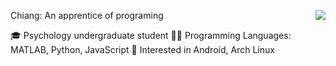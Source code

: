 Chiang: An apprentice of programing
<img align="right" src="https://github-readme-stats-one-bice.vercel.app/api?username=SherlockChiang&show_icons=true&include_all_commits=true&count_private=true&role=OWNER,ORGANIZATION_MEMBER,COLLABORATOR" />

🎓 Psychology undergraduate student
👩‍💻 Programming Languages: MATLAB, Python, JavaScript
🐧 Interested in Android, Arch Linux
